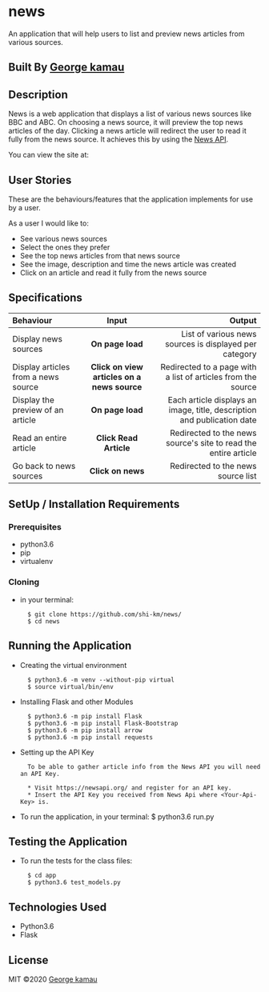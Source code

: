 # news
An application that will help users to list and preview news articles from various sources.   

## Built By [George kamau](https://github.com)

## Description
News is a web application that displays a list of various news sources like BBC and ABC. On choosing a news source, it will preview the top news articles of the day. Clicking a news article will redirect the user to read it fully from the news source. It achieves this by using the [News API](https://newsapi.org/).

You can view the site at:

## User Stories
These are the behaviours/features that the application implements for use by a user.

As a user I would like to:
* See various news sources 
* Select the ones they prefer
* See the top news articles from that news source
* See the image, description and time the news article was created
* Click on an article and read it fully from the news source

## Specifications
| Behaviour | Input | Output |
| :---------------- | :---------------: | ------------------: |
| Display news sources | **On page load** | List of various news sources is displayed per category |
| Display articles from a news source | **Click on view articles on a news source** | Redirected to a page with a list of articles from the source |
| Display the preview of an article | **On page load** | Each article displays an image, title, description and publication date |
| Read an entire article | **Click Read Article** | Redirected to the news source's site to read the entire article |
| Go back to news sources | **Click on news** | Redirected to the news source list |
## SetUp / Installation Requirements
### Prerequisites
* python3.6
* pip
* virtualenv

### Cloning
* in your terminal:
        
        $ git clone https://github.com/shi-km/news/
        $ cd news

## Running the Application
* Creating the virtual environment

        $ python3.6 -m venv --without-pip virtual
        $ source virtual/bin/env
        
* Installing Flask and other Modules

        $ python3.6 -m pip install Flask
        $ python3.6 -m pip install Flask-Bootstrap
        $ python3.6 -m pip install arrow
        $ python3.6 -m pip install requests
        
* Setting up the API Key
        
        To be able to gather article info from the News API you will need an API Key.
        
        * Visit https://newsapi.org/ and register for an API key.
        * Insert the API Key you received from News Api where <Your-Api-Key> is.
        
* To run the application, in your terminal:
        $ python3.6 run.py

## Testing the Application
* To run the tests for the class files:

        $ cd app
        $ python3.6 test_models.py
   
## Technologies Used
* Python3.6
* Flask

## License
MIT &copy;2020 [George kamau](https://github.com/)